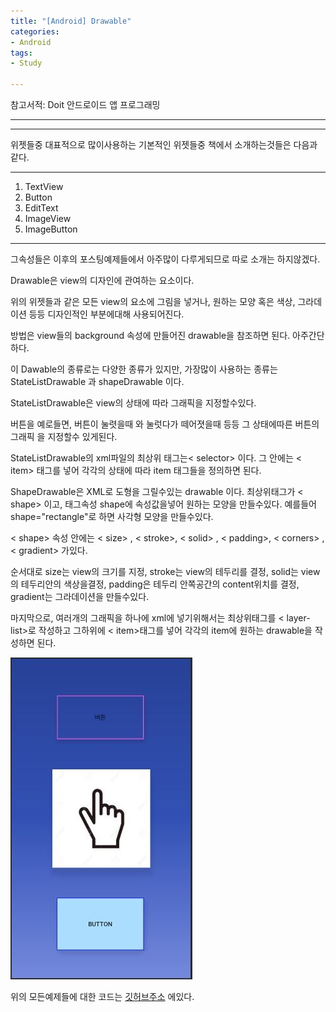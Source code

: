 ```yaml
---
title: "[Android] Drawable"
categories:
- Android
tags:
- Study

---
```


참고서적: Doit 안드로이드 앱 프로그래밍

---

---

위젯들중 대표적으로 많이사용하는 기본적인 위젯들중 책에서 소개하는것들은 다음과같다.

---

1. TextView
2. Button
3. EditText
4. ImageView
5. ImageButton

---

그속성들은 이후의 포스팅예제들에서 아주많이 다루게되므로 따로 소개는 하지않겠다.


Drawable은 view의 디자인에 관여하는 요소이다.

위의 위젯들과 같은 모든 view의 요소에 그림을 넣거나, 원하는 모양 혹은 색상, 그라데이션 등등 디자인적인 부분에대해 사용되어진다.

방법은 view들의 background 속성에 만들어진 drawable을 참조하면 된다. 아주간단하다.

이 Dawable의 종류로는 다양한 종류가 있지만, 가장많이 사용하는 종류는 StateListDrawable 과 shapeDrawable 이다.

StateListDrawable은 view의 상태에 따라 그래픽을 지정할수있다. 

버튼을 예로들면, 버튼이 눌렷을때 와 눌럿다가 떼어졋을때 등등 그 상태에따른 버튼의 그래픽 을 지정할수 있게된다.

StateListDrawable의 xml파일의 최상위 태그는< selector> 이다. 그 안에는 < item> 태그를 넣어 각각의 상태에 따라 item 태그들을 정의하면 된다.

ShapeDrawable은 XML로 도형을 그릴수있는 drawable 이다.
최상위태그가 < shape> 이고,  태그속성 shape에 속성값을넣어 원하는 모양을 만들수있다. 예를들어 shape="rectangle"로 하면 사각형 모양을 만들수있다.

 < shape> 속성 안에는 < size> , < stroke>, < solid> , < padding>, < corners> , < gradient> 가있다.
 
 순서대로 size는 view의 크기를 지정, stroke는 view의 테두리를 결정, solid는 view의 테두리안의 색상을결정, padding은 테두리 안쪽공간의 content위치를 결정, gradient는 그라데이션을 만들수있다.
 
 
 마지막으로, 여러개의 그래픽을 하나에 xml에 넣기위해서는 최상위태그를 < layer-list>로 작성하고 그하위에 < item>태그를 넣어 각각의 item에 원하는 drawable을 작성하면 된다.
 
 ![drawable](/assets/Drawable.JPG)
 
 위의 모든예제들에 대한 코드는 [깃허브주소](https://github.com/jowunnal/studyAndroid "github link") 에있다.
